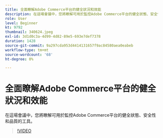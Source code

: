 ```yaml
---
title: 全面瞭解Adobe Commerce平台的健全狀況和效能
description: 在這場會議中，您將瞭解可用於監控Adobe Commerce平台的健全狀態、安全性和品質的工具。
role: User
level: Beginner
kt: 9792
thumbnail: 340624.jpeg
exl-id: 3d1d0c3a-4d99-4d82-89e5-693e7def7378
duration: 1428
source-git-commit: 9a297cda953d4414131657f9ac84580aea0eabeb
workflow-type: tm+mt
source-wordcount: '68'
ht-degree: 0%

---
```


# 全面瞭解Adobe Commerce平台的健全狀況和效能

在這場會議中，您將瞭解可用於監控Adobe Commerce平台的健全狀態、安全性和品質的工具。

>[!VIDEO](https://video.tv.adobe.com/v/340624/?quality=12&learn=on)
